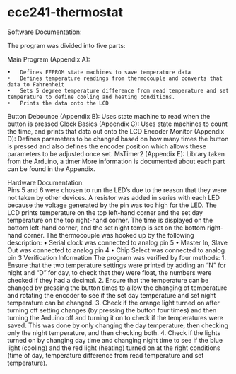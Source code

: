 # ece241-thermostat
Software Documentation:

  The program was divided into five parts:
  
  Main Program (Appendix A): 
  
    •	Defines EEPROM state machines to save temperature data 
    •	Defines temperature readings from thermocouple and converts that data to Fahrenheit
    •	Sets 5 degree temperature difference from read temperature and set temperature to define cooling and heating conditions.
    •	Prints the data onto the LCD
    
  Button Debounce (Appendix B):  Uses state machine to read when the button is pressed
  Clock Basics (Appendix C): Uses state machines to count the time, and prints that data out onto the LCD
  Encoder Monitor (Appendix D): Defines parameters to be changed based on how many times the button is pressed and also defines the       encoder position which allows these parameters to be adjusted once set.
  MsTimer2 (Appendix E): Library taken from the Arduino, a timer
  More information is documented about each part can be found in the Appendix.

Hardware Documentation:  
  Pins 5 and 6 were chosen to run the LED’s due to the reason that they were not taken by other devices. A resistor was added in    series with each LED because the voltage generated by the pin was too high for the LED.
  The LCD prints temperature on the top left-hand corner and the set day temperature on the top right-hand corner. The time is  displayed on the bottom left-hand corner, and the set night temp is set on the bottom right-hand corner. 
The thermocouple was hooked up by the following description:
  •	Serial clock was connected to analog pin 5
  •	Master In, Slave Out was connected to analog pin 4
  •	Chip Select was connected to analog pin 3
Verification Information
  The program was verified by four methods:
    1.	Ensure that the two temperature settings were printed by adding an “N” for night and “D” for day, to check that they were  float, the numbers were checked if they had a decimal.
    2.	Ensure that the temperature can be changed by pressing the button times to allow the changing of temperature and rotating     the encoder to see if the set day temperature and set night temperature can be changed.
    3.	Check if the orange light turned on after turning off setting changes (by pressing the button four times)  and then turning the Arduino off and turning it on to check if the temperatures were saved. This was done by only changing the day temperature, then checking only the night temperature, and then checking both.
    4.	Check if the lights turned on by changing day time and changing night time to see if the blue light (cooling) and the red light (heating) turned on at the right conditions (time of day, temperature difference from read temperature and set temperature).
